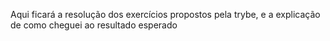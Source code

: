 Aqui ficará a resolução dos exercícios propostos pela trybe, e a explicação de como cheguei ao resultado esperado

